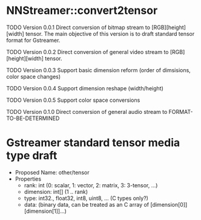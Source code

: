 # NNStreamer::convert2tensor

TODO Version 0.0.1
Direct conversion of bitmap stream to [RGB][height][width] tensor.
The main objective of this version is to draft standard tensor format for Gstreamer.

TODO Version 0.0.2
Direct conversion of general video stream to [RGB][height][width] tensor.

TODO Version 0.0.3
Support basic dimension reform (order of dimsisions, color space changes)

TODO Version 0.0.4
Support dimension reshape (width/height)

TODO Version 0.0.5
Support color space conversions

TODO Version 0.1.0
Direct conversion of general audio stream to FORMAT-TO-BE-DETERMINED


# Gstreamer standard tensor media type draft

- Proposed Name: other/tensor
- Properties
  - rank: int (0: scalar, 1: vector, 2: matrix, 3: 3-tensor, ...)
  - dimension: int[] (1 .. rank)
  - type: int32., float32, int8, uint8, ... (C types only?)
  - data: (binary data, can be treated as an C array of [dimension[0]][dimension[1]]...)

